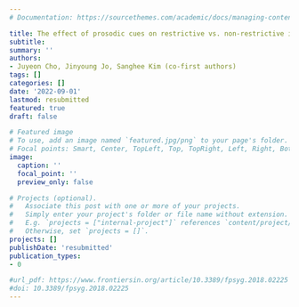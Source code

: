 ```yaml
---
# Documentation: https://sourcethemes.com/academic/docs/managing-content/

title: The effect of prosodic cues on restrictive vs. non-restrictive interpretations of relative clauses in Korean (in progress)
subtitle:
summary: ''
authors:
- Juyeon Cho, Jinyoung Jo, Sanghee Kim (co-first authors)
tags: []
categories: []
date: '2022-09-01'
lastmod: resubmitted
featured: true
draft: false

# Featured image
# To use, add an image named `featured.jpg/png` to your page's folder.
# Focal points: Smart, Center, TopLeft, Top, TopRight, Left, Right, BottomLeft, Bottom, BottomRight.
image:
  caption: ''
  focal_point: ''
  preview_only: false

# Projects (optional).
#   Associate this post with one or more of your projects.
#   Simply enter your project's folder or file name without extension.
#   E.g. `projects = ["internal-project"]` references `content/project/deep-learning/index.md`.
#   Otherwise, set `projects = []`.
projects: []
publishDate: 'resubmitted'
publication_types:
- 0

#url_pdf: https://www.frontiersin.org/article/10.3389/fpsyg.2018.02225
#doi: 10.3389/fpsyg.2018.02225
---
```

